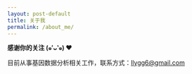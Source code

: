 ```yaml
---
layout: post-default
title: 关于我
permalink: /about_me/
---
```


**感谢你的关注 (๑′ᴗ‵๑)  ❤**
  
目前从事基因数据分析相关工作，联系方式：llygg6@gmail.com
